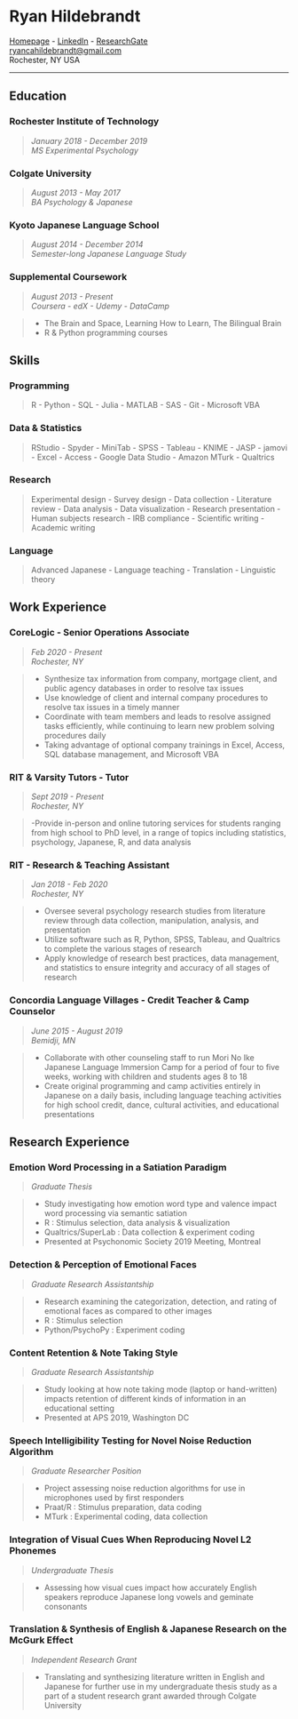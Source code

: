 # Ryan Hildebrandt

[Homepage](https://github.com/ryancahildebrandt) - [LinkedIn](https://linkedin.com/in/rcah) - [ResearchGate](https://researchgate.net/profile/Ryan\_Hildebrandt)<br>
ryancahildebrandt@gmail.com<br>
Rochester, NY USA<br>

---

## Education

### Rochester Institute of Technology

> *January 2018 - December 2019*<br>
> *MS Experimental Psychology*<br>

### Colgate University

> *August 2013 - May 2017*<br>
> *BA Psychology & Japanese*<br>

### Kyoto Japanese Language School

> *August 2014 - December 2014*<br>
> *Semester-long Japanese Language Study*<br>

### Supplemental Coursework

> *August 2013 - Present*<br>
> *Coursera - edX - Udemy - DataCamp*<br>

> - The Brain and Space, Learning How to Learn, The Bilingual Brain 
> - R & Python programming courses

## Skills

### Programming

> R - Python - SQL - Julia - MATLAB - SAS - Git - Microsoft VBA

### Data & Statistics

> RStudio - Spyder - MiniTab - SPSS - Tableau - KNIME - JASP - jamovi - Excel - Access - Google Data Studio - Amazon MTurk - Qualtrics

### Research

> Experimental design - Survey design - Data collection - Literature review - Data analysis - Data visualization - Research presentation - Human subjects research - IRB compliance - Scientific writing - Academic writing

### Language

> Advanced Japanese - Language teaching - Translation - Linguistic theory 

## Work Experience

### CoreLogic - Senior Operations Associate

> *Feb 2020 - Present*<br>
> *Rochester, NY*<br>

> - Synthesize tax information from company, mortgage client, and public agency databases in order to resolve tax issues
> - Use knowledge of client and internal company procedures to resolve tax issues in a timely manner
> - Coordinate with team members and leads to resolve assigned tasks efficiently, while continuing to learn new problem solving procedures daily
> - Taking advantage of optional company trainings in Excel, Access, SQL database management, and Microsoft VBA

### RIT & Varsity Tutors - Tutor

> *Sept 2019 - Present*<br>
> *Rochester, NY*<br>

> -Provide in-person and online tutoring services for students ranging from high school to PhD level, in a range of topics including statistics, psychology, Japanese, R, and data analysis

### RIT - Research & Teaching Assistant

> *Jan 2018 - Feb 2020*<br>
> *Rochester, NY*<br>

> - Oversee several psychology research studies from literature review through data collection, manipulation, analysis, and presentation
> - Utilize software such as R, Python, SPSS, Tableau, and Qualtrics to complete the various stages of research
> - Apply knowledge of research best practices, data management, and statistics to ensure integrity and accuracy of all stages of research

### Concordia Language Villages - Credit Teacher & Camp Counselor

> *June 2015 - August 2019*<br>
> *Bemidji, MN*<br>

> - Collaborate with other counseling staff to run Mori No Ike Japanese Language Immersion Camp for a period of four to five weeks, working with children and students ages 8 to 18
> - Create original programming and camp activities entirely in Japanese on a daily basis, including language teaching activities for high school credit, dance, cultural activities, and educational presentations

## Research Experience

### Emotion Word Processing in a Satiation Paradigm

> *Graduate Thesis*<br>

> - Study investigating how emotion word type and valence impact word processing via semantic satiation
> - R : Stimulus selection, data analysis \& visualization
> - Qualtrics/SuperLab : Data collection \& experiment coding
> - Presented at Psychonomic Society 2019 Meeting, Montreal

### Detection & Perception of Emotional Faces

> *Graduate Research Assistantship*<br>

> - Research examining the categorization, detection, and rating of emotional faces as compared to other images
> - R : Stimulus selection
> - Python/PsychoPy : Experiment coding

### Content Retention & Note Taking Style

> *Graduate Research Assistantship*<br>

> - Study looking at how note taking mode (laptop or hand-written) impacts retention of different kinds of information in an educational setting
> - Presented at APS 2019, Washington DC

### Speech Intelligibility Testing for Novel Noise Reduction Algorithm

> *Graduate Researcher Position*<br>

> - Project assessing noise reduction algorithms for use in microphones used by first responders
> - Praat/R : Stimulus preparation, data coding
> - MTurk : Experimental coding, data collection

### Integration of Visual Cues When Reproducing Novel L2 Phonemes

> *Undergraduate Thesis*<br>

> - Assessing how visual cues impact how accurately English speakers reproduce Japanese long vowels and geminate consonants

### Translation & Synthesis of English & Japanese Research on the McGurk Effect

> *Independent Research Grant*<br>

> - Translating and synthesizing literature written in English and Japanese for further use in my undergraduate thesis study as a part of a student research grant awarded through Colgate University
